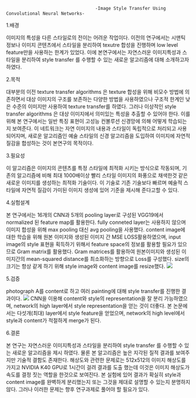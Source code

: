                                       -Image Style Transfer Using Convolutional Neural Networks-


1.배경

이미지의 특성을 다른 스타일로의 전이는 어려운 작업이다.
이전의 연구에서는 시맨틱 정보나 이미지 콘텐츠에서 스타일을 분리하여 texutre 합성을 진행하며 low level feature만을 사용하는 한계가 있었다.
이에 본연구에서는 자연스러운 이미지특성과 스타일을 분리하여 style transfer 를 수행할 수 있는 새로운 알고리즘에 대해 소개하고자 하였다.


2.목적

대부분의 이전 texture transfer algorithms 은 texture 합성을 위해 비모수 방법에 의존하면서 대상 이미지의 구조를 보존하는 다양한 방법을 사용하였으나 구조적 한계인 낮은 수준의 이미지만 사용하여 texture transfer를 하였다.
그러나 이상적인 style transfer algorithms 은 대상 이미지에서 의미있는 특성을 추출할 수 있어야 한다.
이를 위해 본 연구에서는 일반 특징 표현이 고성능 컨볼루션 신경망에 의해 어떻게 학습되는지 보여준다.
이 네트워크는 자연 이미지의 내용과 스타일이 독립적으로 처리되고 사용되어지며, 새로운 알고리즘인 예술 스타일의 신경 알고리즘을 도입하여 이미지에 자연적 질감을 합성하는 것이 본연구의 목적이다.

3.필요성

이 알고리즘은 이미지의 콘텐츠를 특정 스타일에 최적화 시키는 방식으로 작동되며, 기존의 알고리즘에 비해 최대 1000배이상 빨리 스타일 이미지의 화풍으로 채색한것 같은 새로운 이미지를 생성하는 최적화 기술이다.
이 기술로 기존 기술보다 빠르며 예술적 스타일에 자연적 질감이 가미된 이미지 생성에 있어 기준을 제시해 준다고할 수 있다.  


4.실험설계

본 연구에서는 16개의 CNN과 5개의 pooling layer로 구성된 VGG19에서 normalized 된 feature map를 활용한다.
fully conneted layer는 사용하지 않으며 이미지 합성을 위해 max pooling 대신 avg pooling을 사용했다.
content image에 대한 학습을 위해 원본 이미지와 생성된 이미지 간 MSE LOSS활용하였으며, input image의 style 표현을 획득하기 위해서 feature space의 정보를 활용할 필요가 있으므로 Gram matrix를 활용했다.
Gram matrices를 활용하여 원본이미지와 생성된 이미지간의 mean-squared distance를 최소화하는 방향으로 Loss를 구성했다.
size의 크기는 항상 같게 하기 위해 style image와 content image를 resize했다.
![](https://velog.velcdn.com/images%2Fgoe87088%2Fpost%2F1789ccb3-8855-46bd-a971-725d32c3939b%2Fimage.png)

5.검증

photograph A를 content로 하고 여러 painting에 대해 style transfer를 진행한 결과이다.
![](https://velog.velcdn.com/images%2Fgoe87088%2Fpost%2F96b92221-c1b3-4255-bc8a-95fd72b494b1%2Fimage.png)
CNN을 이용해 content와 style의 representation을 잘 분리 가능하였으며, network의 high layer에서 style representation을 얻는 것이 더좋다.
본 논문에서는 다섯개(최대) layer에서 style feature을 얻었으며, network의 high level에서 style과 content가 적절하게 merge가 된다.

6.결론

본 연구는 자연스러운 이미지특성과 스타일을 분리하여 style transfer 를 수행할 수 있는 새로운 알고리즘을 제시 하였다.
물론 본 알고리즘은 높은 지각된 질적 결과를 보여주지만 기술적 결함도 존재한다.
해상도와 관련한 문제로는 512x512의 이미지 해상도를 가지고 NVIDIA K40 GPU로 1시간이 걸려 결과를 도출 했는데 이것은 이미지 해상도가 속도를 결정 짓는 역할을 한것으로 보여진다.
본 실험에 있어 결과가 확실히 style과 content image를 완벽하게 분리했는지 또는 그것을 제대로 설명할 수 있는지 분명하지 않다.
그러나 이러한 문제는 향후 연구과제로 풀어야 할 필요가 있다.
